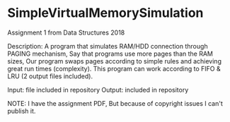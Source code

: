 # SimpleVirtualMemorySimulation
Assignment 1 from Data Structures 2018

Description: A program that simulates RAM/HDD connection through PAGING mechanism, Say that programs use more pages than the RAM sizes, Our program swaps pages according
to simple rules and achieving great run times (complexity).
This program can work according to FIFO & LRU (2 output files included).

Input: file included in repository
Output: included in repository

NOTE: I have the assignment PDF, But because of copyright issues I can't publish it.
